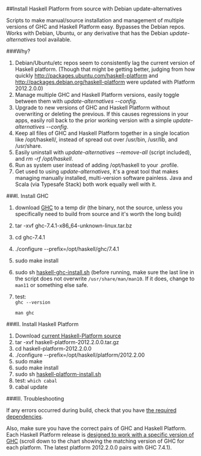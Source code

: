 ##Install Haskell Platform from source with Debian update-alternatives

Scripts to make manual/source installation and management of multiple versions of GHC 
and Haskell Platform easy.  Bypasses the Debian repos.  Works with Debian, Ubuntu, or 
any derivative that has the Debian *update-alternatives* tool available.

###Why?

1.  Debian/Ubuntu/etc repos seem to consistently lag the current version of Haskell 
    platform.  (Though that might be getting better, judging from how quickly
    http://packages.ubuntu.com/haskell-platform and 
    http://packages.debian.org/haskell-platform were updated with Platform 2012.2.0.0)
2.  Manage multiple GHC and Haskell Platform versions, easily toggle between them with 
    *update-alternatives --config*.
3.  Upgrade to new versions of GHC and Haskell Platform without overwriting or deleting 
    the previous.  If this causes regressions in your apps, easily roll back to the prior 
    working version with a simple *update-alternatives --config*.
4.  Keep all files of GHC and Haskell Platform together in a  single location like 
    /opt/haskell/, instead of spread out over /usr/bin, /usr/lib, and /usr/share.
5.  Easily uninstall with *update-alternatives --remove-all* (script included), and 
    *rm -rf /opt/haskell*.
6.  Run as system user instead of adding /opt/haskell to your .profile.
7.  Get used to using *update-alternatives*, it's a great tool that makes managing 
    manually installed, multi-version software painless.  Java and Scala (via Typesafe 
    Stack) both work equally well with it.

###I.  Install GHC

1.  download [GHC][1] to a temp dir (the binary, not the source, unless you specifically need to build from 
    source and it's worth the long build)
2.  tar -xvf ghc-7.4.1-x86\_64-unknown-linux.tar.bz
3.  cd ghc-7.4.1
4.  ./configure --prefix=/opt/haskell/ghc/7.4.1
5.  sudo make install
6.  sudo sh [haskell-ghc-install.sh][2] (before running, make sure the last line in the 
    script does not overwrite `/usr/share/man/man10`.  If it does, change to `man11` or 
    something else safe.
7.  test:  
    `ghc --version`

    `man ghc`

###II.  Install Haskell Platform

1.  Download [current Haskell-Platform source][3]
2.  tar -xvf haskell-platform-2012.2.0.0.tar.gz 
3.  cd haskell-platform-2012.2.0.0
4.  ./configure --prefix=/opt/haskell/platform/2012.2.00
5.  sudo make
6.  sudo make install
7.  sudo sh [haskell-platform-install.sh][4] 
8.  test: `which cabal`
9.  cabal update

###III. Troubleshooting

If any errors occurred during build, check that you have [the required dependencies][5].

Also, make sure you have the correct pairs of GHC and Haskell Platform.  Each Haskell
Platform release is [designed to work with a specific version of GHC][5] (scroll down
to the chart showing the matching version of GHC for each platform.  The latest platform
2012.2.0.0 pairs with GHC 7.4.1).

[1]: http://www.haskell.org/ghc/download\_ghc\_7\_4\_1#x86linux
[2]: https://github.com/byrongibson/scripts/blob/master/install/haskell/haskell-ghc-install.sh 
[3]: http://hackage.haskell.org/platform/linux.html
[4]: https://github.com/byrongibson/scripts/blob/master/install/haskell/haskell-platform-install.sh
[5]: http://www.vex.net/~trebla/haskell/haskell-platform.xhtml
